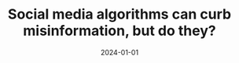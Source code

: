 ---
title: "Social media algorithms can curb misinformation, but do they?"
collection: publications
date: 2024-01-01
year: 2024
venue: 'Science (eLetter)'
paperurl: 'https://doi.org/10.5281/zenodo.13787981'
resourceslug: no_resource
authors: 'C. Bagchi, F. Menczer, J. Lundquist, M. Tarafdar, A. Paik, and P.A. Grabowicz'
---